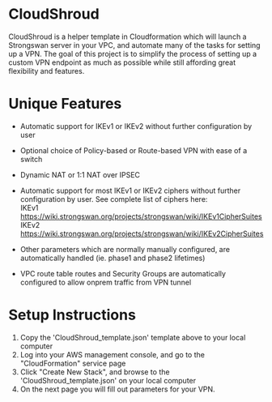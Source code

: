# CloudShroud
CloudShroud is a helper template in Cloudformation which will launch a Strongswan server in your VPC, and automate many of the tasks for setting up a VPN.
The goal of this project is to simplify the process of setting up a custom VPN endpoint as much as possible while still affording great flexibility and
features.

# Unique Features
- Automatic support for IKEv1 or IKEv2 without further configuration by user
- Optional choice of Policy-based or Route-based VPN with ease of a switch
- Dynamic NAT or 1:1 NAT over IPSEC
- Automatic support for most IKEv1 or IKEv2 ciphers without further configuration by user. See complete list of ciphers here:<br />
  IKEv1 https://wiki.strongswan.org/projects/strongswan/wiki/IKEv1CipherSuites <br />
  IKEv2 https://wiki.strongswan.org/projects/strongswan/wiki/IKEv2CipherSuites 
  
- Other parameters which are normally manually configured, are automatically handled (ie. phase1 and phase2 lifetimes)
- VPC route table routes and Security Groups are automatically configured to allow onprem traffic from VPN tunnel

# Setup Instructions
1) Copy the 'CloudShroud_template.json' template above to your local computer
2) Log into your AWS management console, and go to the "CloudFormation" service page
3) Click "Create New Stack", and browse to the 'CloudShroud_template.json' on your local computer
4) On the next page you will fill out parameters for your VPN.


